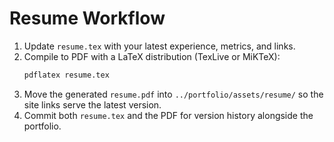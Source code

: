 # Resume Workflow

1. Update `resume.tex` with your latest experience, metrics, and links.
2. Compile to PDF with a LaTeX distribution (TexLive or MiKTeX):
   ```bash
   pdflatex resume.tex
   ```
3. Move the generated `resume.pdf` into `../portfolio/assets/resume/` so the site links serve the latest version.
4. Commit both `resume.tex` and the PDF for version history alongside the portfolio.
